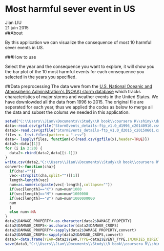 # Most harmful sever event in US
Jian LIU  
21 juin 2015  
##About

By this application we can visualize the consequence of most 10 harmful sever events in US.

###How to use

Select the year and the consequence you want to explore, it will show you the bar plot of the 10 most harmful events for each consequence you selected in the years you specified.

##Data preprocessing
The data were from the [U.S. National Oceanic and Atmospheric Administration's (NOAA) storm database](https://www.ncdc.noaa.gov/stormevents/) which tracks characteristics of major storms and weather events in the United States. We have downlowded all the data from 1996 to 2015. The original file are seperated for each year, thus we applied the codes as below to merge all the data and subset the colums we needed in this application.



```r
setwd("C:\\Users\\Jian\\Documents\\Study\\R book\\coursera R\\shiny\\data")
data<-read.csv(gzfile("StormEvents_details-ftp_v1.0_d1996_c20140916.csv.gz"),header=TRUE)
data2<-read.csv(gzfile("StormEvents_details-ftp_v1.0_d2015_c20150601.csv.gz"),header=TRUE)
files <- list.files(pattern = ".csv")
data<- lapply(files, function(x){read.csv(gzfile(x),header=TRUE)})
data2<-data[[1]]
for (i in 2:20) {
  data2<-rbind(data2,data[[i-1]])
}
write.csv(data2,"C:\\Users\\Jian\\Documents\\Study\\R book\\coursera R\\shiny\\data.csv")
convert<-function(cha){
  if(cha!=""){
  vec<-strsplit(cha,split="")[[1]]
  length=length(vec)
  num=as.numeric(paste(vec[-length],collapse=""))
  if(vec[length]=="K") num=num*1000
  if(vec[length]=="M") num=num*1000000
  if(vec[length]=="B") num=num*1000000000
  num
  }
  else num<-NA
}
data2$DAMAGE_PROPERTY<-as.character(data2$DAMAGE_PROPERTY)
data2$DAMAGE_CROPS<-as.character(data2$DAMAGE_CROPS)
data2$DAMAGE_PROPERTY<-sapply(data2$DAMAGE_PROPERTY,convert)
data2$DAMAGE_CROPS<-sapply(data2$DAMAGE_CROPS,convert)
data3<-data.frame(YEAR=data2$YEAR,TYPE=data2$EVENT_TYPE,INJURIES_DIRECT=data2$INJURIES_DIRECT,DEATHS_DIRECT=data2$DEATHS_DIRECT,DAMAGE_PROPERTY=data2$DAMAGE_PROPERTY,DAMAGE_CROPS=data2$DAMAGE_CROPS)
save(data3,"C:\\Users\\Jian\\Documents\\Study\\R book\\coursera R\\shiny\\data.RDtata")
```
